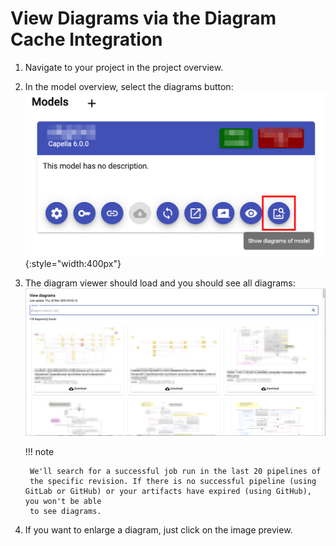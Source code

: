<!--
 ~ SPDX-FileCopyrightText: Copyright DB InfraGO AG and contributors
 ~ SPDX-License-Identifier: Apache-2.0
 -->

# View Diagrams via the Diagram Cache Integration

1.  Navigate to your project in the project overview.
2.  In the model overview, select the diagrams button:
    ![Button to view diagrams](./diagram_button.png){:style="width:400px"}
3.  The diagram viewer should load and you should see all diagrams:
    ![View diagrams](./view_diagrams.png)

    !!! note

         We'll search for a successful job run in the last 20 pipelines of
         the specific revision. If there is no successful pipeline (using GitLab or GitHub) or your artifacts have expired (using GitHub), you won't be able
         to see diagrams.

4.  If you want to enlarge a diagram, just click on the image preview.
